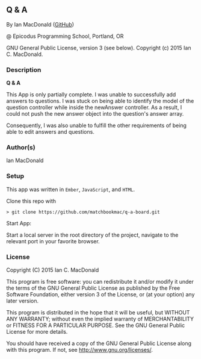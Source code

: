 ## Q & A

<a href="APP LINK IF APPLICABLE" target="#"><APP LINK NAME></a>

By Ian MacDonald (<a href="https://github.com/matchbookmac" target="#">GitHub</a>)

@ Epicodus Programming School, Portland, OR

GNU General Public License, version 3 (see below). Copyright (c) 2015 Ian C. MacDonald.

### Description

**Q & A**

This App is only partially complete. I was unable to successfully add answers to questions. I was stuck on being able to identify the model of the question controller while inside the newAnswer controller. As a result, I could not push the new answer object into the question's answer array.

Consequently, I was also unable to fulfill the other requirements of being able to edit answers and questions.

### Author(s)

Ian MacDonald

### Setup

This app was written in `Ember`, `JavaScript`, and `HTML`.

Clone this repo with
```console
> git clone https://github.com/matchbookmac/q-a-board.git
```

Start App:

Start a local server in the root directory of the project, navigate to the relevant port in your favorite browser.


### License ###
Copyright  (C)  2015  Ian C. MacDonald

This program is free software: you can redistribute it and/or modify
it under the terms of the GNU General Public License as published by
the Free Software Foundation, either version 3 of the License, or
(at your option) any later version.

This program is distributed in the hope that it will be useful,
but WITHOUT ANY WARRANTY; without even the implied warranty of
MERCHANTABILITY or FITNESS FOR A PARTICULAR PURPOSE.  See the
GNU General Public License for more details.

You should have received a copy of the GNU General Public License
along with this program.  If not, see <http://www.gnu.org/licenses/>.
